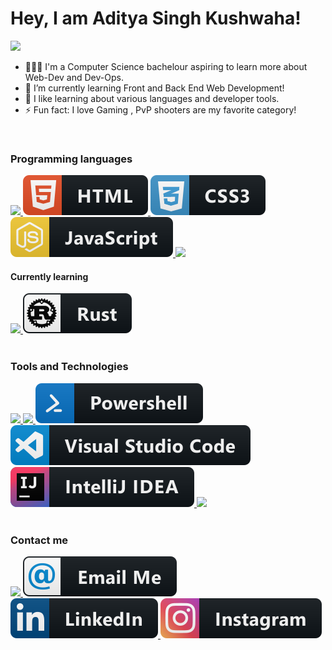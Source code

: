 # Hey, I am Aditya Singh Kushwaha! <br>
<img src="https://i.pinimg.com/originals/00/4b/17/004b173f6e3d6843df10114e087f30a8.gif"> <br>

- 🧑🏻‍💼 I'm a Computer Science bachelour aspiring to learn more about Web-Dev and Dev-Ops.
- 🌱 I’m currently learning Front and Back End Web Development!
- 👯 I like learning about various languages and developer tools.
- ⚡ Fun fact: I love Gaming , PvP shooters are my favorite category!

<br>

### Programming languages

<a href="#">
    <img src="https://raw.githubusercontent.com/fenix-hub/ColoredBadges/master/svg/dev/languages/python.svg">
</a> 


<a href="#">
    <img src="https://raw.githubusercontent.com/MikeCodesDotNET/ColoredBadges/master/svg/dev/languages/html.svg">
</a> 

<a href="#">
    <img src="https://raw.githubusercontent.com/MikeCodesDotNET/ColoredBadges/master/svg/dev/languages/css3.svg">
</a> 

<a href="#">
    <img src="https://raw.githubusercontent.com/MikeCodesDotNET/ColoredBadges/master/svg/dev/languages/js.svg">
</a> 

<a href="#">
    <img src="https://raw.githubusercontent.com/MikeCodesDotNET/ColoredBadges/master/svg/dev/languages/sql.svg">
</a> 

<br>

#### Currently learning
<a href="#">
    <img src="https://raw.githubusercontent.com/klaasnicolaas/ColoredBadges/new-badges/svg/dev/frameworks/nodejs_larger.svg">
</a> 

<a href="#">
    <img src="https://raw.githubusercontent.com/MikeCodesDotNET/ColoredBadges/master/svg/dev/languages/rust.svg">
</a> 

<br>
<br>

### Tools and Technologies

<a href="#">
    <img src="https://raw.githubusercontent.com/klaasnicolaas/ColoredBadges/new-badges/svg/dev/tools/git.svg">
</a> 
<a href="#">
    <img src="https://raw.githubusercontent.com/klaasnicolaas/ColoredBadges/new-badges/svg/dev/services/github.svg">
</a> 

<a href="#">
    <img src="https://raw.githubusercontent.com/MikeCodesDotNET/ColoredBadges/master/svg/dev/tools/powershell.svg">
</a> 
<a href="#">
    <img src="https://raw.githubusercontent.com/MikeCodesDotNET/ColoredBadges/master/svg/dev/tools/visualstudio_code.svg">
</a> 
<a href="#">
    <img src="https://raw.githubusercontent.com/MikeCodesDotNET/ColoredBadges/master/svg/dev/tools/jetbrains_intellij.svg">
</a> 
<a href="#">
    <img src="https://raw.githubusercontent.com/klaasnicolaas/ColoredBadges/new-badges/svg/devices/pc.svg">
</a> 

<br>
<br>



### Contact me


<a href="https://discord.com/channels/@me/1287053312772018198">
    <img src="https://raw.githubusercontent.com/fenix-hub/ColoredBadges/master/svg/social/discord.svg">
</a>  

<a href="mailto:decoder160@gmail.com">
    <img src="https://raw.githubusercontent.com/MikeCodesDotNET/ColoredBadges/master/svg/social/email_me.svg">
</a>  

<a href="https://www.linkedin.com/in/aditya-kushwaha-886283289/">
    <img src="https://raw.githubusercontent.com/MikeCodesDotNET/ColoredBadges/master/svg/social/linkedin.svg">
</a>

<a href="https://www.instagram.com/direct/inbox/">
    <img src="https://raw.githubusercontent.com/MikeCodesDotNET/ColoredBadges/master/svg/social/instagram.svg">
</a>


<br>
<br>
